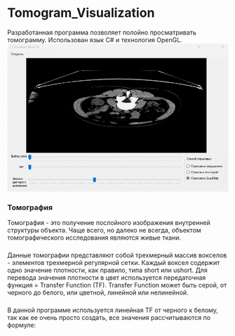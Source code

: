 # Tomogram_Visualization
Разработанная программа позволяет полойно просматривать томограмму. Использован язык C# и технология OpenGL.
![](https://github.com/NovozhilovAY/Pictures-and-Gifs-for-readme/blob/main/tomogram_visualizer/J1thAKiL9X.gif)

### Томография
Томография - это получение послойного изображения внутренней
структуры объекта.
Чаще всего, но далеко не всегда, объектом томографического
исследования являются живые ткани.
###
Данные томографии представляют собой трехмерный массив вокселов -
элементов трехмерной регулярной сетки. Каждый воксел содержит одно
значение плотности, как правило, типа short или ushort.
Для перевода значения плотности в цвет используется передаточная
функция = Transfer Function (TF). Transfer Function может быть серой, от
черного до белого, или цветной, линейной или нелинейной.
###
В данной программе используется линейная TF от
черного к белому, так как ее очень просто создать, все значения
рассчитываются по формуле:

